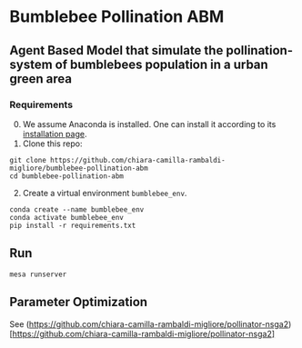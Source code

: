 # Bumblebee Pollination ABM
## Agent Based Model that simulate the pollination-system of bumblebees population in a urban green area

### Requirements
0. We assume Anaconda is installed. One can install it according to its [installation page](https://docs.conda.io/projects/conda/en/latest/user-guide/install/index.html).
1. Clone this repo:
```
git clone https://github.com/chiara-camilla-rambaldi-migliore/bumblebee-pollination-abm
cd bumblebee-pollination-abm
```
2. Create a virtual environment `bumblebee_env`. 
```
conda create --name bumblebee_env
conda activate bumblebee_env
pip install -r requirements.txt
```

## Run
```
mesa runserver
```

## Parameter Optimization

See (https://github.com/chiara-camilla-rambaldi-migliore/pollinator-nsga2)[https://github.com/chiara-camilla-rambaldi-migliore/pollinator-nsga2]
